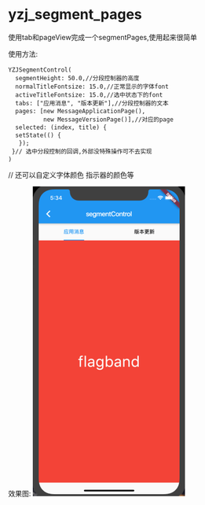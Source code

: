# yzj_segment_pages

使用tab和pageView完成一个segmentPages,使用起来很简单

使用方法:


    YZJSegmentControl(
      segmentHeight: 50.0,//分段控制器的高度
      normalTitleFontsize: 15.0,//正常显示的字体font
      activeTitleFontsize: 15.0,//选中状态下的font
      tabs: ["应用消息", "版本更新"],//分段控制器的文本
      pages: [new MessageApplicationPage(),
              new MessageVersionPage()],//对应的page
      selected: (index, title) {
	  setState(() {            
       });
     }// 选中分段控制的回调,外部没特殊操作可不去实现
    )


// 还可以自定义字体颜色 指示器的颜色等

效果图:
![image]( https://github.com/yzjzmn/yzj_segment_pages/blob/master/flutter_segment_pages/111.gif)
